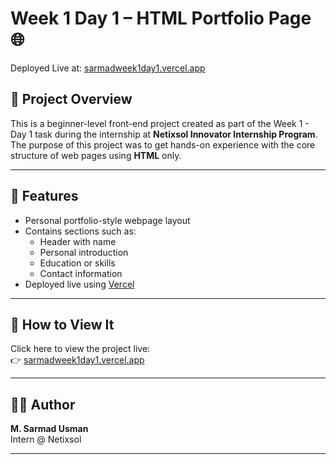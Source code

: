 # Week 1 Day 1 – HTML Portfolio Page 🌐

Deployed Live at: [sarmadweek1day1.vercel.app](https://sarmadweek1day1.vercel.app)

## 📌 Project Overview

This is a beginner-level front-end project created as part of the Week 1 - Day 1 task during the internship at **Netixsol Innovator Internship Program**. The purpose of this project was to get hands-on experience with the core structure of web pages using **HTML** only.

---

## 📁 Features

- Personal portfolio-style webpage layout
- Contains sections such as:
  - Header with name
  - Personal introduction
  - Education or skills
  - Contact information 
- Deployed live using [Vercel](https://vercel.com)

---

## 🚀 How to View It

Click here to view the project live:  
👉 [sarmadweek1day1.vercel.app](https://sarmadweek1day1.vercel.app)

---

## 👨‍💻 Author

**M. Sarmad Usman**  
Intern @ Netixsol  

---

